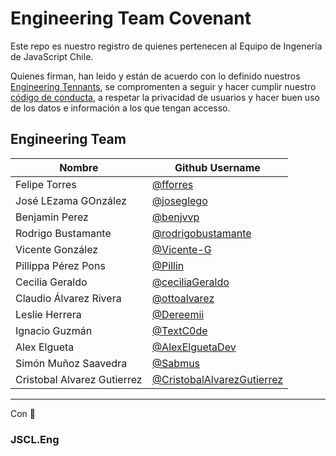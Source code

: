 # Engineering Team Covenant

Este repo es nuestro registro de quienes pertenecen al Equipo de Ingenería de JavaScript Chile.

Quienes firman, han leido y están de acuerdo con lo definido nuestros [Engineering Tennants](https://eng.jschile.org/JSChile-Principios-de-Ingenier-a-7c87246f2dac49f38b42dd509238f9fb), se compromenten a seguir y hacer cumplir nuestro [código de conducta](https://github.com/jsconfcl/code_of_conduct), a respetar la privacidad de usuarios y hacer buen uso de los datos e información a los que tengan accesso.


## Engineering Team

| **Nombre** | **Github Username** |
| ------------------------------------------- | -------------------------------------------------------------------------------- |
| Felipe Torres                               | [@fforres](https://github.com/fforres)                                           |
| José LEzama GOnzález                        | [@joseglego](https://github.com/joseglego)                                       |
| Benjamin Perez                              | [@benjvvp](https://github.com/benjvvp)                                           |
| Rodrigo Bustamante                          | [@rodrigobustamante](https://github.com/rodrigobustamante)                       |
| Vicente González                            | [@Vicente-G](https://github.com/Vicente-G)                                       |
| Pillippa Pérez Pons                         | [@Pillin](https://github.com/Pillin)                                             |
| Cecilia Geraldo                             | [@ceciliaGeraldo](https://github.com/ceciliaGeraldo)                             |
| Claudio Álvarez Rivera                      | [@ottoalvarez](https://github.com/ottoalvarez)                                   |
| Leslie Herrera                              | [@Dereemii](https://github.com/Dereemii)                                         |
| Ignacio Guzmán                              | [@TextC0de](https://github.com/TextC0de)                                         |
| Alex Elgueta                                | [@AlexElguetaDev](https://github.com/AlexElguetaDev)                             |
| Simón Muñoz Saavedra                        | [@Sabmus](https://github.com/Sabmus)                                             |
| Cristobal Alvarez Gutierrez                 | [@CristobalAlvarezGutierrez](https://github.com/CristobalAlvarezGutierrez)       |

<!-- Este es un placeholder para una nueva entrada, sientente libre de copiarlo y usarlo en la tabla superior. -->
<!--

|                                             | [x](xxxxx)                                        |  

-->


----

Con 💛

### JSCL.Eng
